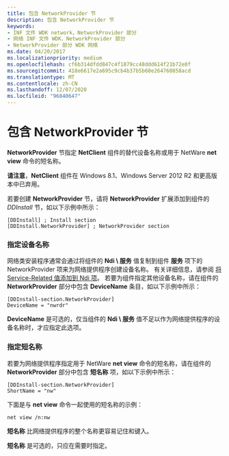 ```yaml
---
title: 包含 NetworkProvider 节
description: 包含 NetworkProvider 节
keywords:
- INF 文件 WDK network，NetworkProvider 部分
- 网络 INF 文件 WDK，NetworkProvider 部分
- NetworkProvider 部分 WDK 网络
ms.date: 04/20/2017
ms.localizationpriority: medium
ms.openlocfilehash: cf6b314dfdd847c4f1879cc48ddd614f21b72e0f
ms.sourcegitcommit: 418e6617e2a695c9cb4b37b5b60e264760858acd
ms.translationtype: MT
ms.contentlocale: zh-CN
ms.lasthandoff: 12/07/2020
ms.locfileid: "96840647"
---
```

# <a name="including-a-networkprovider-section"></a>包含 NetworkProvider 节





**NetworkProvider** 节指定 **NetClient** 组件的替代设备名称或用于 NetWare **net view** 命令的短名称。

**请注意**，**NetClient** 组件在 Windows 8.1、Windows Server 2012 R2 和更高版本中已弃用。  

 

若要创建 **NetworkProvider** 节，请将 **NetworkProvider** 扩展添加到组件的 *DDInstall* 节，如以下示例中所示：
```INF
[DDInstall] ; Install section
[DDInstall.NetworkProvider] ; NetworkProvider section
```

### <a name="specifying-a-device-name"></a>指定设备名称

网络类安装程序通常会通过将组件的 **Ndi \\ 服务** 值复制到组件 **服务** 项下的 NetworkProvider 项来为网络提供程序创建设备名称。 有关详细信息，请参阅 [将 Service-Related 值添加到 Ndi 项](adding-service-related-values-to-the-ndi-key.md)。 若要为组件指定其他设备名称，请在组件的 **NetworkProvider** 部分中包含 **DeviceName** 条目，如以下示例中所示：

```INF
[DDInstall-section.NetworkProvider]
DeviceName = "nwrdr"
```

**DeviceName** 是可选的，仅当组件的 **Ndi \\ 服务** 值不足以作为网络提供程序的设备名称时，才应指定此选项。

### <a name="specifying-a-short-name"></a>指定短名称

若要为网络提供程序指定用于 NetWare **net view** 命令的短名称，请在组件的 **NetworkProvider** 部分中包含 **短名称** 项，如以下示例中所示：

```INF
[DDInstall-section.NetworkProvider]
ShortName = "nw"
```

下面是与 **net view** 命令一起使用的短名称的示例：

```INF
net view /n:nw
```

**短名称** 比网络提供程序的整个名称更容易记住和键入。

**短名称** 是可选的，只应在需要时指定。

 

 





